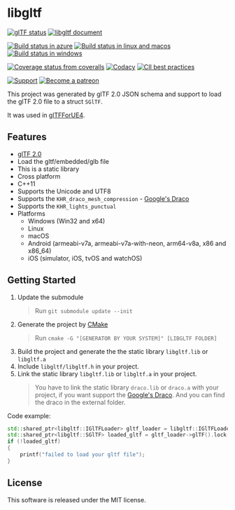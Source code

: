 # libgltf

[![glTF status](https://img.shields.io/badge/glTF-2%2E0-green.svg?style=flat)](https://github.com/KhronosGroup/glTF)
[![libgltf document](https://readthedocs.org/projects/libgltf/badge/?version=latest)](http://libgltf.rtfd.io/)

[![Build status in azure](https://dev.azure.com/code4game/libgltf/_apis/build/status/code4game.libgltf)](https://dev.azure.com/code4game/libgltf/_build/latest?definitionId=1)
[![Build status in linux and macos](https://travis-ci.org/code4game/libgltf.svg?branch=master)](https://travis-ci.org/code4game/libgltf)
[![Build status in windows](https://ci.appveyor.com/api/projects/status/jkx8aoyafsn9ce4t?svg=true)](https://ci.appveyor.com/project/code4game/libgltf)

[![Coverage status from coveralls](https://coveralls.io/repos/github/code4game/libgltf/badge.svg?branch=master)](https://coveralls.io/github/code4game/libgltf?branch=master)
[![Codacy](https://api.codacy.com/project/badge/Grade/fa7ee9a5bc9b4befb703298ca721bc9a)](https://www.codacy.com/app/code4game/libgltf?utm_source=github.com&amp;utm_medium=referral&amp;utm_content=code4game/libgltf&amp;utm_campaign=Badge_Grade)
[![CII best practices](https://bestpractices.coreinfrastructure.org/projects/1434/badge)](https://bestpractices.coreinfrastructure.org/projects/1434)

[![Support](https://img.shields.io/badge/support-buy%20a%20cup%20of%20coffee-orange.svg?style=flat)](https://c4gio.itch.io/libgltf-ue4)
[![Become a patreon](https://img.shields.io/badge/donation-become%20a%20patreon-orange.svg?style=flat)](https://www.patreon.com/bePatron?u=7553208)

This project was generated by glTF 2.0 JSON schema and support to load the glTF 2.0 file to a struct `SGlTF`.

It was used in [glTFForUE4](https://github.com/code4game/glTFForUE4).

## Features

* [glTF 2.0]
* Load the gltf/embedded/glb file
* This is a static library
* Cross platform
* C++11
* Supports the Unicode and UTF8
* Supports the `KHR_draco_mesh_compression` - [Google's Draco]
* Supports the `KHR_lights_punctual`
* Platforms
  * Windows (Win32 and x64)
  * Linux
  * macOS
  * Android (armeabi-v7a, armeabi-v7a-with-neon, arm64-v8a, x86 and x86_64)
  * iOS (simulator, iOS, tvOS and watchOS)

## Getting Started

1. Update the submodule
    > Run `git submodule update --init`
2. Generate the project by [CMake]
    > Run `cmake -G "[GENERATOR BY YOUR SYSTEM]" [LIBGLTF FOLDER]`
3. Build the project and generate the the static library `libgltf.lib` or `libgltf.a`
4. Include `libgltf/libgltf.h` in your project.
5. Link the static library `libgltf.lib` or `libgltf.a` in your project.
    > You have to link the static library `draco.lib` or `draco.a` with your project, if you want support the [Google's Draco].
    > And you can find the draco in the external folder.

Code example:

```cpp
std::shared_ptr<libgltf::IGlTFLoader> gltf_loader = libgltf::IGlTFLoader::Create(/*your gltf file*/);
std::shared_ptr<libgltf::SGlTF> loaded_gltf = gltf_loader->glTF().lock();
if (!loaded_gltf)
{
    printf("failed to load your gltf file");
}
```

## License

This software is released under the MIT license.

[glTF 2.0]: https://www.khronos.org/gltf/
[Google's Draco]: https://github.com/google/draco
[CMake]: https://cmake.org/
